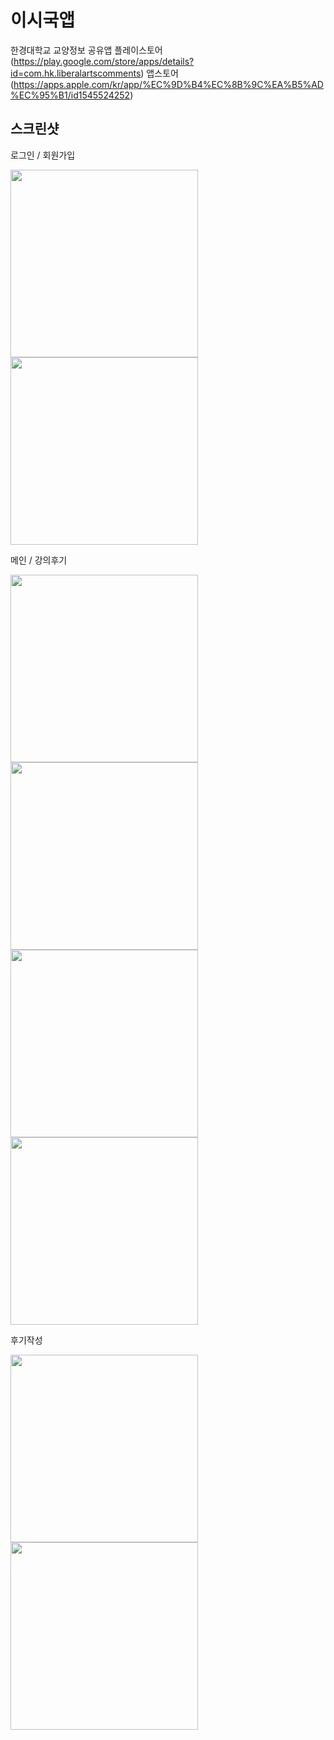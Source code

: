 # 이시국앱

한경대학교 교양정보 공유앱
플레이스토어(https://play.google.com/store/apps/details?id=com.hk.liberalartscomments)
앱스토어(https://apps.apple.com/kr/app/%EC%9D%B4%EC%8B%9C%EA%B5%AD%EC%95%B1/id1545524252)

## 스크린샷

로그인 / 회원가입

<img width=300 src="https://user-images.githubusercontent.com/66826815/102693268-cf766780-425c-11eb-85c0-937741d3c653.png"></img>
<img width=300 src="https://user-images.githubusercontent.com/66826815/102693269-d0a79480-425c-11eb-91a5-e172e9951801.png"></img>

메인 / 강의후기

<img width=300 src="https://user-images.githubusercontent.com/66826815/102693271-d1402b00-425c-11eb-9ed6-d25697b13ba7.png"></img>
<img width=300 src="https://user-images.githubusercontent.com/66826815/102693272-d1d8c180-425c-11eb-81eb-9605b3a6de03.png"></img>
<img width=300 src="https://user-images.githubusercontent.com/66826815/102693273-d1d8c180-425c-11eb-87eb-7510b0c38f11.png"></img>
<img width=300 src="https://user-images.githubusercontent.com/66826815/102693275-d2715800-425c-11eb-8dc3-b362488e512a.png"></img>

후기작성

<img width=300 src="https://user-images.githubusercontent.com/66826815/102693277-d2715800-425c-11eb-800d-4e0d63a98f62.png"></img>
<img width=300 src="https://user-images.githubusercontent.com/66826815/102693278-d309ee80-425c-11eb-903c-4cced59784cf.png"></img>


